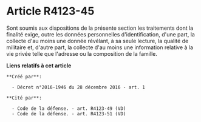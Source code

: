 # Article R4123-45

Sont  soumis aux dispositions de la présente section les traitements dont la  finalité exige, outre les données personnelles
d'identification, d'une  part, la collecte d'au moins une donnée révélant, à sa seule lecture, la  qualité de militaire et,
d'autre part, la collecte d'au moins une  information relative à la vie privée telle que l'adresse ou la  composition de la
famille.

**Liens relatifs à cet article**

	**Créé par**:

	  - Décret n°2016-1946 du 28 décembre 2016 - art. 1

	**Cité par**:

	  - Code de la défense. - art. R4123-49 (VD)
	  - Code de la défense. - art. R4123-51 (VD)
